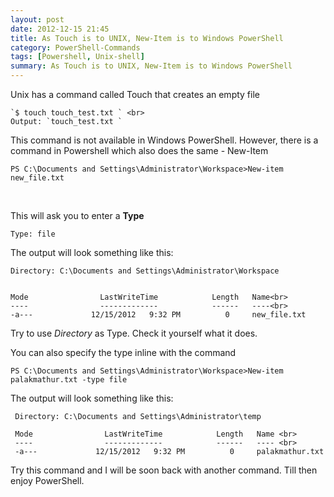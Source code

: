 ```yaml
---
layout: post
date: 2012-12-15 21:45
title: As Touch is to UNIX, New-Item is to Windows PowerShell
category: PowerShell-Commands
tags: [Powershell, Unix-shell]
summary: As Touch is to UNIX, New-Item is to Windows PowerShell
---
```


Unix has a command called Touch that creates an empty file

	`$ touch touch_test.txt ` <br>
	Output: `touch_test.txt `

This command is not available in Windows PowerShell. However, there is a command in Powershell which also does the same - New-Item

	PS C:\Documents and Settings\Administrator\Workspace>New-item new_file.txt 
<br>

This will ask you to enter a **Type**

	Type: file 

The output will look something like this:


    Directory: C:\Documents and Settings\Administrator\Workspace


	Mode                LastWriteTime            Length   Name<br>
	----                -------------            ------   ----<br>
	-a---             12/15/2012   9:32 PM          0     new_file.txt

Try to use *Directory* as Type. Check it yourself what it does.

You can also specify the type inline with the command

	PS C:\Documents and Settings\Administrator\Workspace>New-item palakmathur.txt -type file 

The output will look something like this:


     Directory: C:\Documents and Settings\Administrator\temp

	 Mode                LastWriteTime            Length   Name <br>
	 ----                -------------            ------   ---- <br>
	 -a---             12/15/2012   9:32 PM          0     palakmathur.txt

Try this command and I will be soon back with another command. Till then enjoy PowerShell.